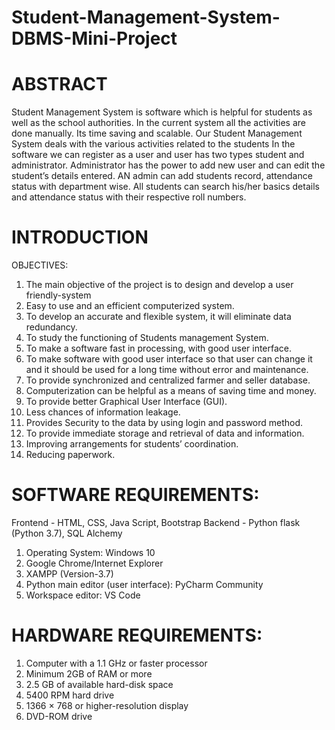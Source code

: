 # Student-Management-System-DBMS-Mini-Project

# ABSTRACT
Student Management System is software which is helpful for students as well as the school authorities. In the current system all the activities are done manually. Its time saving and scalable. Our Student Management System deals with the various activities related to the students
In the software we can register as a user and user has two types student and administrator. Administrator has the power to add new user and can edit the student’s details entered. AN admin can add students record, attendance status with department wise. All students can search his/her basics details and attendance status with their respective roll numbers.

# INTRODUCTION

OBJECTIVES:
1. The main objective of the project is to design and develop a user friendly-system
2. Easy to use and an efficient computerized system.
3. To develop an accurate and flexible system, it will eliminate data redundancy.
4. To study the functioning of Students management System.
5. To make a software fast in processing, with good user interface.
6. To make software with good user interface so that user can change it and it should be used for a long time without error and maintenance.
7. To provide synchronized and centralized farmer and seller database.
8. Computerization can be helpful as a means of saving time and money.
9. To provide better Graphical User Interface (GUI).
10. Less chances of information leakage.
11. Provides Security to the data by using login and password method.
12. To provide immediate storage and retrieval of data and information.
13. Improving arrangements for students’ coordination.
14. Reducing paperwork.

# SOFTWARE REQUIREMENTS:
Frontend - HTML, CSS, Java Script, Bootstrap
Backend - Python flask (Python 3.7), SQL Alchemy
1. Operating System: Windows 10
2. Google Chrome/Internet Explorer
3. XAMPP (Version-3.7)
4. Python main editor (user interface): PyCharm Community
5. Workspace editor: VS Code

# HARDWARE REQUIREMENTS:
1. Computer with a 1.1 GHz or faster processor
2. Minimum 2GB of RAM or more
3. 2.5 GB of available hard-disk space
4. 5400 RPM hard drive
5. 1366 × 768 or higher-resolution display
6. DVD-ROM drive

